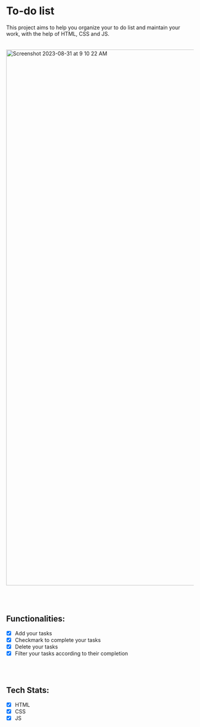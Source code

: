 # To-do list

This project aims to help you organize your to do list and maintain your work, with the help of HTML, CSS and JS.<br>
<br><br>
<img width="1440" alt="Screenshot 2023-08-31 at 9 10 22 AM" src="https://github.com/itsgauravv/JS-Projects/assets/95155509/10473cfb-8fe9-46ca-8404-d7c05938c78d">

<br><br>
## Functionalities:
- [x] Add your tasks
- [x] Checkmark to complete your tasks
- [x] Delete your tasks
- [x] Filter your tasks according to their completion

<br><br>
## Tech Stats:
- [x] HTML
- [x] CSS
- [x] JS
